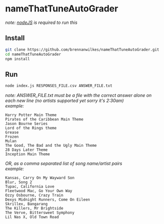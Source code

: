 # nameThatTuneAutoGrader

*note: [nodeJS](https://nodejs.org/en/) is required to run this*

## Install
```sh
git clone https://github.com/brennanwilkes/nameThatTuneAutoGrader.git
cd nameThatTuneAutoGrader
npm install
```

## Run
```sh
node index.js RESPONSES_FILE.csv ANSWER_FILE.txt
```

*note: ANSWER_FILE.txt must be a file with the correct answer alone on each new line (no artists supported yet sorry it's 2:30am)*  
*example:*
```
Harry Potter Main Theme
Pirates of the Caribbean Main Theme
Jason Bourne Series
Lord of the Rings theme
Grease
Frozen
Mulan
The Good, The Bad and the Ugly Main Theme
28 Days Later Theme
Inception Main Theme
```

*OR, as a comma separated list of song name/artist pairs*  
*example:*  
```
Kansas, Carry On My Wayward Son
Blur, Song 2
Tupac, California Love
Fleetwood Mac, Go Your Own Way
Ozzy Osbourne, Crazy Train
Dexys Midnight Runners, Come On Eileen
Skrillex, Bangarang
The Killers, Mr Brightside
The Verve, Bittersweet Symphony
Lil Nas X, Old Town Road
```
